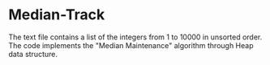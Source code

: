 # Median-Track

The text file contains a list of the integers from 1 to 10000 in unsorted order. The code implements the "Median Maintenance" algorithm through Heap data structure. 
